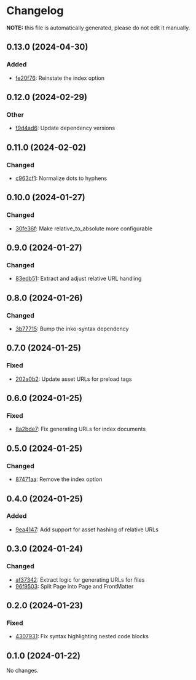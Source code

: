 # Changelog

**NOTE:** this file is automatically generated, please do not edit it manually.

## 0.13.0 (2024-04-30)

### Added

- [fe20f76](https://github.com/yorickpeterse/inko-wobsite/commit/fe20f763f91d00293281bc4eb46ba826d144b5ed): Reinstate the index option

## 0.12.0 (2024-02-29)

### Other

- [f9d4ad6](https://github.com/yorickpeterse/inko-wobsite/commit/f9d4ad6b35c51bed44f791d3da20e4b67bce173f): Update dependency versions

## 0.11.0 (2024-02-02)

### Changed

- [c963cf1](https://github.com/yorickpeterse/inko-wobsite/commit/c963cf1a3f2703e9cb6d8db7f85a1755653fd246): Normalize dots to hyphens

## 0.10.0 (2024-01-27)

### Changed

- [30fe36f](https://github.com/yorickpeterse/inko-wobsite/commit/30fe36f9f728d9c85fb0f258e84bcc613d98b23a): Make relative_to_absolute more configurable

## 0.9.0 (2024-01-27)

### Changed

- [83edb51](https://github.com/yorickpeterse/inko-wobsite/commit/83edb51b6f19e42bdadaadb8eebae0f8c354b20e): Extract and adjust relative URL handling

## 0.8.0 (2024-01-26)

### Changed

- [3b77715](https://github.com/yorickpeterse/inko-wobsite/commit/3b7771559a7ed250119b4b16b7198a5e267aa386): Bump the inko-syntax dependency

## 0.7.0 (2024-01-25)

### Fixed

- [202a0b2](https://github.com/yorickpeterse/inko-wobsite/commit/202a0b2de8e528945876e62923c4bfa70becb473): Update asset URLs for preload tags

## 0.6.0 (2024-01-25)

### Fixed

- [8a2bde7](https://github.com/yorickpeterse/inko-wobsite/commit/8a2bde741de78e4bb9b6c618523d05dcc65776f1): Fix generating URLs for index documents

## 0.5.0 (2024-01-25)

### Changed

- [87471aa](https://github.com/yorickpeterse/inko-wobsite/commit/87471aac889c90e40d9fe6c01c2734d29152112e): Remove the index option

## 0.4.0 (2024-01-25)

### Added

- [9ea4147](https://github.com/yorickpeterse/inko-wobsite/commit/9ea4147d82976e84fefd975c21311e2a0ecb83f5): Add support for asset hashing of relative URLs

## 0.3.0 (2024-01-24)

### Changed

- [af37342](https://github.com/yorickpeterse/inko-wobsite/commit/af37342a22e9dccd2ea94007ad505b7c61b9299c): Extract logic for generating URLs for files
- [96f9503](https://github.com/yorickpeterse/inko-wobsite/commit/96f95030bec8d4713c742ffdc23e08a7fdd28cf6): Split Page into Page and FrontMatter

## 0.2.0 (2024-01-23)

### Fixed

- [4307931](https://github.com/yorickpeterse/inko-wobsite/commit/4307931e9a7dc01b7f44a75f6c2f22774e75023e): Fix syntax highlighting nested code blocks

## 0.1.0 (2024-01-22)

No changes.
